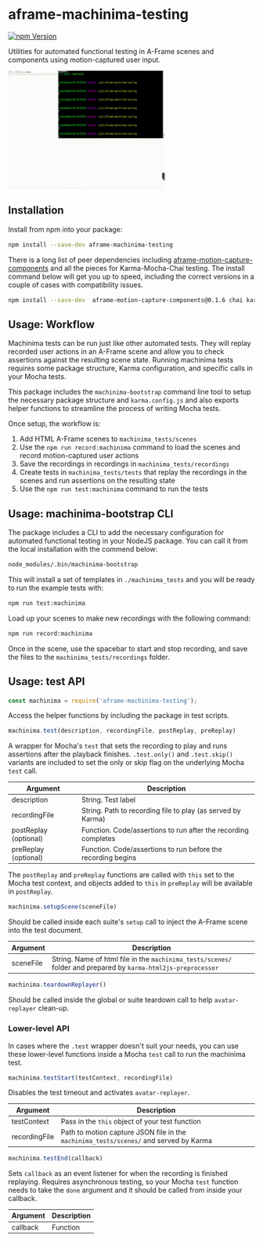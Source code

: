 # aframe-machinima-testing

[![npm Version](http://img.shields.io/npm/v/aframe-machinima-testing.svg?style=flat-square)](https://www.npmjs.com/package/aframe-machinima-testing)

Utilities for automated functional testing in A-Frame scenes and components
using motion-captured user input.

![Demo GIF](readme_files/attract.gif)

## Installation

Install from npm into your package:

```bash
npm install --save-dev aframe-machinima-testing
```

There is a long list of peer dependencies including
[aframe-motion-capture-components](https://github.com/dmarcos/aframe-motion-capture-components)
and all the pieces for Karma-Mocha-Chai testing. The install command below
will get you up
to speed, including the correct versions in a couple of cases with compatibility
issues.

```bash
npm install --save-dev  aframe-motion-capture-components@0.1.6 chai karma karma-browserify karma-chrome-launcher karma-firefox-launcher karma-html2js-preprocessor karma-mocha karma-mocha-reporter karma-sinon-chai mocha sinon@^2.1.0 sinon-chai
```

## Usage: Workflow

Machinima tests can be run just like other automated tests.
They will replay recorded user actions in an A-Frame scene
and allow you to check assertions
against the resulting scene state. Running machinima tests requires some
package structure, Karma configuration, and specific calls in your Mocha tests.

This package includes the `machinima-bootstrap` command line tool to setup
the  necessary package structure and `karma.config.js` and also exports helper
functions to streamline the process of writing Mocha tests.

Once setup, the workflow is:

1. Add HTML A-Frame scenes to `machinima_tests/scenes`
2. Use the `npm run record:machinima` command to load the scenes and
   record motion-captured user actions
3. Save the recordings in recordings in `machinima_tests/recordings`
3. Create tests in `machinima_tests/tests` that replay the recordings in the
   scenes and run assertions on the resulting state
5. Use the `npm run test:machinima` command to run the tests

## Usage: machinima-bootstrap CLI

The package includes a CLI to add the necessary configuration for automated
functional testing in your NodeJS package. You can call it from the local
installation with the commend below:

```bash
node_modules/.bin/machinima-bootstrap
```

This will install a set of templates in `./machinima_tests` and you will
be ready to run the example tests with:

```bash
npm run test:machinima
```

Load up your scenes to make new recordings with the following command:

```bash
npm run record:machinima
```

Once in the scene, use the spacebar to start and stop recording, and save
the files to the `machinima_tests/recordings` folder.

## Usage: test API

```js
const machinima = require('aframe-machinima-testing');
```

Access the helper functions by including the package in test scripts.

```js
machinima.test(description, recordingFile, postReplay, preReplay)
```

A wrapper for Mocha's `test` that sets the recording to play and
runs assertions after the playback finishes. `.test.only()` and `.test.skip()`
variants are included to set the only or skip flag on the underlying
Mocha `test` call.

| Argument | Description |
| --- | --- |
| description | String. Test label |
| recordingFile | String. Path to recording file to play (as served by Karma) |
| postReplay (optional) | Function. Code/assertions to run after the recording completes |
| preReplay (optional) | Function. Code/assertions to run before the recording begins |

The `postReplay` and `preReplay` functions are called with `this` set to the
Mocha test context, and objects added to `this` in `preReplay` will be
available in `postReplay`.

```js
machinima.setupScene(sceneFile)
```

Should be called inside each suite's `setup` call to inject the A-Frame
scene into the test document.

| Argument | Description |
| --- | --- |
| sceneFile | String. Name of html file in the `machinima_tests/scenes/` folder and prepared by `karma-html2js-preprocessor` |

```js
machinima.teardownReplayer()
```

Should be called inside the global or suite teardown call to help
`avatar-replayer` clean-up.

### Lower-level API

In cases where the `.test` wrapper doesn't suit your needs, you can use these
lower-level functions inside a Mocha `test` call to run the machinima test.

```js
machinima.testStart(testContext, recordingFile)
```

Disables the test timeout and activates `avatar-replayer`.

| Argument | Description |
| --- | --- |
| testContext | Pass in the `this` object of your test function |
| recordingFile | Path to motion capture JSON file in the `machinima_tests/scenes/` and served by Karma |

```js
machinima.testEnd(callback)
```

Sets `callback` as an event listener for when the recording is finished
replaying. Requires asynchronous testing, so your Mocha `test` function needs
to take the `done` argument and it should be called from inside your callback.

| Argument | Description |
| --- | --- |
| callback | Function |
